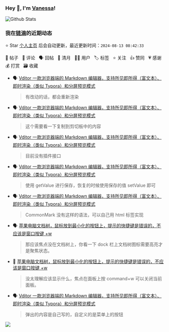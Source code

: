 ### Hey 👋, I'm [Vanessa](http://vanessa.b3log.org/)!

![Github Stats](https://github-readme-stats.vercel.app/api?username=Vanessa219&show_icons=true)

<!--events start -->

### 我在[链滴](https://ld246.com)的近期动态

⭐️ Star [个人主页](https://github.com/Vanessa219/Vanessa219) 后会自动更新，最近更新时间：`2024-08-13 08:42:33`

📝 帖子 &nbsp; 💬 评论 &nbsp; 🗣 回帖 &nbsp; 🌙 清月 &nbsp; 👨‍💻 用户 &nbsp; 🏷️ 标签 &nbsp; ⭐️ 关注 &nbsp; 👍 赞同 &nbsp; 💗 感谢 &nbsp; 💰 打赏 &nbsp; 🗃 收藏

* 🗣 [Vditor 一款浏览器端的 Markdown 编辑器，支持所见即所得（富文本）、即时渲染（类似 Typora）和分屏预览模式](https://ld246.com/article/1549638745630/comment/1722949266825#comments)

  > 有改动的话，都会重新渲染
* 🗣 [Vditor 一款浏览器端的 Markdown 编辑器，支持所见即所得（富文本）、即时渲染（类似 Typora）和分屏预览模式](https://ld246.com/article/1549638745630/comment/1723083679871#comments)

  > 这个需要看一下复制到剪切板中的内容
* 🗣 [Vditor 一款浏览器端的 Markdown 编辑器，支持所见即所得（富文本）、即时渲染（类似 Typora）和分屏预览模式](https://ld246.com/article/1549638745630/comment/1723102083694#comments)

  > 目前没有插件接口
* 🗣 [Vditor 一款浏览器端的 Markdown 编辑器，支持所见即所得（富文本）、即时渲染（类似 Typora）和分屏预览模式](https://ld246.com/article/1549638745630/comment/1722826252074#comments)

  > 使用 getValue 进行保存，恢复的时候使用保存的值 setValue 即可
* 🗣 [Vditor 一款浏览器端的 Markdown 编辑器，支持所见即所得（富文本）、即时渲染（类似 Typora）和分屏预览模式](https://ld246.com/article/1549638745630/comment/1722579665341#comments)

  > CommonMark 没有这样的语法，可以自己用 html 标签实现
* 🗣 [苹果电脑文档树，鼠标放到最小化的按钮上，提示的快捷键是错误的，不应该是窗口按键 +w](https://ld246.com/article/1722516080684/comment/1722562849395#comments)

  > 那应该焦点没在文档树上，你看一下 dock 栏上文档树图标需要高亮才是聚焦状态。
* 💬 [苹果电脑文档树，鼠标放到最小化的按钮上，提示的快捷键是错误的，不应该是窗口按键 +w](https://ld246.com/article/1722516080684/comment/1722523658644#comments)

  > 没太理解应该显示什么，焦点在面板上按 command+w 可以关闭当前面板。
* 🗣 [Vditor 一款浏览器端的 Markdown 编辑器，支持所见即所得（富文本）、即时渲染（类似 Typora）和分屏预览模式](https://ld246.com/article/1549638745630/comment/1722305881164#comments)

  > 弹出的内容是自己写的，自定义的是菜单上的按钮


<!--events end -->

<a title="Hits" target="_blank" href="https://github.com/Vanessa219/Vanessa219"><img src="https://hits.b3log.org/Vanessa219/Vanessa219.svg"></a>
